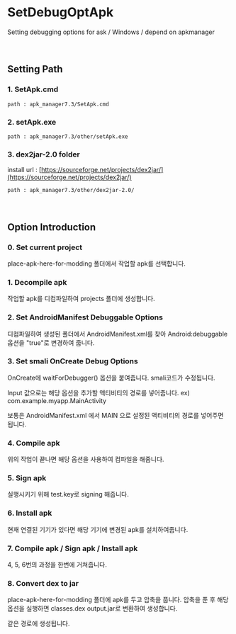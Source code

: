 # SetDebugOptApk
Setting debugging options for ask / Windows / depend on apkmanager 
<br />
<br />
<br />

## Setting Path
### 1. SetApk.cmd
`
path : apk_manager7.3/SetApk.cmd
`

### 2. setApk.exe
`
path : apk_manager7.3/other/setApk.exe
`

### 3. dex2jar-2.0 folder
install url : [https://sourceforge.net/projects/dex2jar/](https://sourceforge.net/projects/dex2jar/)

`
path : apk_manager7.3/other/dex2jar-2.0/
`
<br />
<br />
<br />

## Option Introduction
### 0. Set current project
place-apk-here-for-modding 폴더에서 작업할 apk를 선택합니다. 

### 1. Decompile apk
작업할 apk를 디컴파일하여 projects 폴더에 생성합니다.

### 2. Set AndroidManifest Debuggable Options
디컴파일하여 생성된 폴더에서 AndroidManifest.xml를 찾아 Android:debuggable 옵션을 "true"로 변경하여 줍니다.

### 3. Set smali OnCreate Debug Options
OnCreate에 waitForDebugger() 옵션을 붙여줍니다.
smali코드가 수정됩니다.

Input 값으로는 해당 옵션을 추가할 액티비티의 경로를 넣어줍니다.
ex) com.example.myapp.MainActivity

보통은 AndroidManifest.xml 에서 MAIN 으로 설정된 액티비티의 경로를 넣어주면 됩니다.

### 4. Compile apk
위의 작업이 끝나면 해당 옵션을 사용하여 컴파일을 해줍니다.

### 5. Sign apk
실행시키기 위해 test.key로 signing 해줍니다.

### 6. Install apk
현재 연결된 기기가 있다면 해당 기기에 변경된 apk를 설치하여줍니다.

### 7. Compile apk / Sign apk / Install apk
4, 5, 6번의 과정을 한번에 거쳐줍니다.

### 8. Convert dex to jar
place-apk-here-for-modding 폴더에 apk를 두고 압축을 풉니다.
압축을 푼 후 해당 옵션을 실행하면 classes.dex output.jar로 변환하여 생성합니다.

같은 경로에 생성됩니다.

